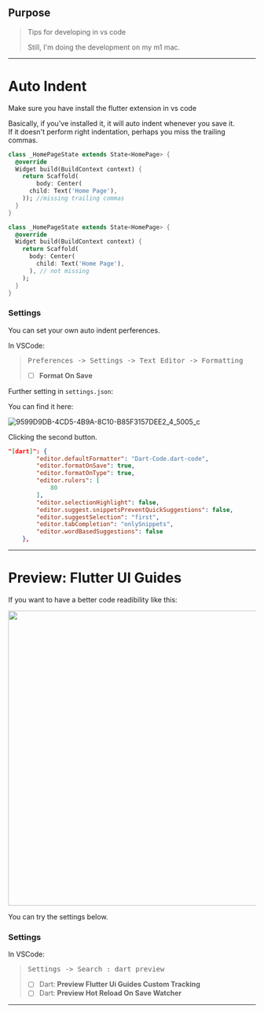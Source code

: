 ## Purpose
> Tips for developing in vs code 
>
> Still, I'm doing the development on my m1 mac.

---

# Auto Indent
Make sure you have install the flutter extension in vs code

Basically, if you've installed it, it will auto indent whenever you save it.
<br>If it doesn't perform right indentation, perhaps you miss the trailing commas.

```dart
class _HomePageState extends State<HomePage> {
  @override
  Widget build(BuildContext context) {
    return Scaffold(
        body: Center(
      child: Text('Home Page'),
    )); //missing trailing commas
  }
}
```

```dart
class _HomePageState extends State<HomePage> {
  @override
  Widget build(BuildContext context) {
    return Scaffold(
      body: Center(
        child: Text('Home Page'),
      ), // not missing
    );
  }
}
```
### Settings
You can set your own auto indent perferences.

In VSCode: 
> <pre>Preferences -> Settings -> Text Editor -> Formatting</pre>
> - [ ] **Format On Save**

Further setting in `settings.json`:

You can find it here:

![9599D9DB-4CD5-4B9A-8C10-B85F3157DEE2_4_5005_c](https://user-images.githubusercontent.com/82365010/151960775-7b99a209-de2a-433d-814b-7325e5e35eb4.jpeg)

Clicking the second button.

```json
"[dart]": {
        "editor.defaultFormatter": "Dart-Code.dart-code",
        "editor.formatOnSave": true,
        "editor.formatOnType": true,
        "editor.rulers": [
            80
        ],
        "editor.selectionHighlight": false,
        "editor.suggest.snippetsPreventQuickSuggestions": false,
        "editor.suggestSelection": "first",
        "editor.tabCompletion": "onlySnippets",
        "editor.wordBasedSuggestions": false
    },
```

---

# Preview: Flutter UI Guides
If you want to have a better code readibility like this:

<img src="https://user-images.githubusercontent.com/82365010/152128956-d19e2863-823d-4f9a-8a3d-0183f08fa804.png" width="600">

You can try the settings below.

### Settings
In VSCode: 
> <pre>Settings -> Search : dart preview</pre>
> - [ ] Dart: **Preview Flutter Ui Guides Custom Tracking**
> - [ ] Dart: **Preview Hot Reload On Save Watcher**


---
